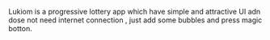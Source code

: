 Lukiom is a progressive lottery app which have simple and attractive UI adn dose not need internet connection , just add some bubbles and press magic botton.
